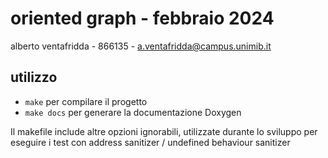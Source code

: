 # oriented graph - febbraio 2024

alberto ventafridda - 866135 - a.ventafridda@campus.unimib.it

## utilizzo

- `make` per compilare il progetto
- `make docs` per generare la documentazione Doxygen

Il makefile include altre opzioni ignorabili, utilizzate durante lo sviluppo per eseguire i test con address sanitizer / undefined behaviour sanitizer


